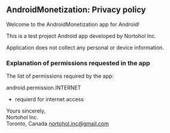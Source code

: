 ## AndroidMonetization: Privacy policy

Welcome to the AndroidMonetization app for Android!

This is a test project Android app developed by Nortohol Inc.

Application does not collect any personal or device information.

### Explanation of permissions requested in the app

The list of permissions required by the app:

android.permission.INTERNET
- requierd for internet access

Yours sincerely,  
Nortohol Inc.  
Toronto, Canada 
nortohol.inc@gmail.com